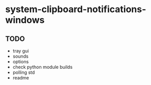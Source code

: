 # system-clipboard-notifications-windows

## TODO
- tray gui
- sounds
- options
- check python module builds
- polling std 
- readme 
